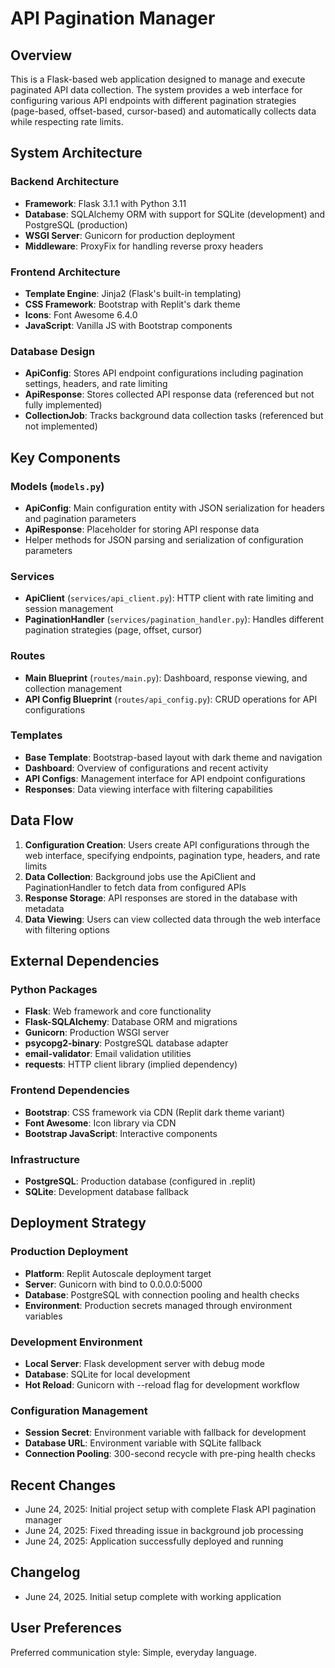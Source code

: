 # API Pagination Manager

## Overview

This is a Flask-based web application designed to manage and execute paginated API data collection. The system provides a web interface for configuring various API endpoints with different pagination strategies (page-based, offset-based, cursor-based) and automatically collects data while respecting rate limits.

## System Architecture

### Backend Architecture
- **Framework**: Flask 3.1.1 with Python 3.11
- **Database**: SQLAlchemy ORM with support for SQLite (development) and PostgreSQL (production)
- **WSGI Server**: Gunicorn for production deployment
- **Middleware**: ProxyFix for handling reverse proxy headers

### Frontend Architecture
- **Template Engine**: Jinja2 (Flask's built-in templating)
- **CSS Framework**: Bootstrap with Replit's dark theme
- **Icons**: Font Awesome 6.4.0
- **JavaScript**: Vanilla JS with Bootstrap components

### Database Design
- **ApiConfig**: Stores API endpoint configurations including pagination settings, headers, and rate limiting
- **ApiResponse**: Stores collected API response data (referenced but not fully implemented)
- **CollectionJob**: Tracks background data collection tasks (referenced but not implemented)

## Key Components

### Models (`models.py`)
- **ApiConfig**: Main configuration entity with JSON serialization for headers and pagination parameters
- **ApiResponse**: Placeholder for storing API response data
- Helper methods for JSON parsing and serialization of configuration parameters

### Services
- **ApiClient** (`services/api_client.py`): HTTP client with rate limiting and session management
- **PaginationHandler** (`services/pagination_handler.py`): Handles different pagination strategies (page, offset, cursor)

### Routes
- **Main Blueprint** (`routes/main.py`): Dashboard, response viewing, and collection management
- **API Config Blueprint** (`routes/api_config.py`): CRUD operations for API configurations

### Templates
- **Base Template**: Bootstrap-based layout with dark theme and navigation
- **Dashboard**: Overview of configurations and recent activity
- **API Configs**: Management interface for API endpoint configurations
- **Responses**: Data viewing interface with filtering capabilities

## Data Flow

1. **Configuration Creation**: Users create API configurations through the web interface, specifying endpoints, pagination type, headers, and rate limits
2. **Data Collection**: Background jobs use the ApiClient and PaginationHandler to fetch data from configured APIs
3. **Response Storage**: API responses are stored in the database with metadata
4. **Data Viewing**: Users can view collected data through the web interface with filtering options

## External Dependencies

### Python Packages
- **Flask**: Web framework and core functionality
- **Flask-SQLAlchemy**: Database ORM and migrations
- **Gunicorn**: Production WSGI server
- **psycopg2-binary**: PostgreSQL database adapter
- **email-validator**: Email validation utilities
- **requests**: HTTP client library (implied dependency)

### Frontend Dependencies
- **Bootstrap**: CSS framework via CDN (Replit dark theme variant)
- **Font Awesome**: Icon library via CDN
- **Bootstrap JavaScript**: Interactive components

### Infrastructure
- **PostgreSQL**: Production database (configured in .replit)
- **SQLite**: Development database fallback

## Deployment Strategy

### Production Deployment
- **Platform**: Replit Autoscale deployment target
- **Server**: Gunicorn with bind to 0.0.0.0:5000
- **Database**: PostgreSQL with connection pooling and health checks
- **Environment**: Production secrets managed through environment variables

### Development Environment
- **Local Server**: Flask development server with debug mode
- **Database**: SQLite for local development
- **Hot Reload**: Gunicorn with --reload flag for development workflow

### Configuration Management
- **Session Secret**: Environment variable with fallback for development
- **Database URL**: Environment variable with SQLite fallback
- **Connection Pooling**: 300-second recycle with pre-ping health checks

## Recent Changes
- June 24, 2025: Initial project setup with complete Flask API pagination manager
- June 24, 2025: Fixed threading issue in background job processing
- June 24, 2025: Application successfully deployed and running

## Changelog
- June 24, 2025. Initial setup complete with working application

## User Preferences

Preferred communication style: Simple, everyday language.
